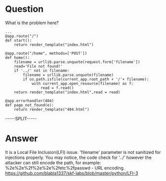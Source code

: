 # Question
 
What is the problem here?
 
```
...
@app.route("/")
def start():
    return render_template("index.html")

@app.route("/home", methods=['POST'])
def home():
    filename = urllib.parse.unquote(request.form['filename'])
    read='File not found!'
    if '../' not in filename:
        filename = urllib.parse.unquote(filename)
        if os.path.isfile(current_app.root_path + '/'+ filename):
            with current_app.open_resource(filename) as f:
                read = f.read()
    return render_template("index.html",read = read)

@app.errorhandler(404)
def page_not_found(e):
    return render_template("404.html")
```
 
-----SPLIT-----
 
# Answer

It is a  Local File Inclusion(LFI) issue. 'filename' parameter is not sanitized for injections properly. You may notice, the code check for '../' however the attacker can still encode the path, for example: %2e%2e%2f%2e%2e%2fetc%2fpasswd - URL encoding. https://github.com/blabla1337/skf-labs/blob/master/python/LFI-3